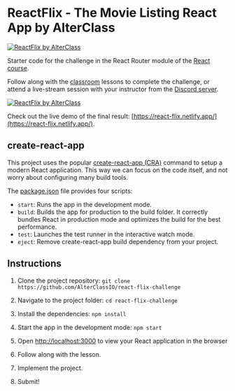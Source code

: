 # ReactFlix - The Movie Listing React App by AlterClass

[![ReactFlix by AlterClass](https://alterclass.s3.eu-west-3.amazonaws.com/react-flix-1.png)](https://react-flix.netlify.app/)

Starter code for the challenge in the React Router module of the
[React course](https://www.alterclass.io/courses/react).

Follow along with the [classroom](https://classroom.alterclass.io) lessons to
complete the challenge, or attend a live-stream session with your instructor
from the
[Discord server](https://discord.com/channels/742753758450155662/748890194136137838).

[![ReactFlix by AlterClass](https://alterclass.s3.eu-west-3.amazonaws.com/react-flix.png)](https://react-flix.netlify.app/)

Check out the live demo of the final result:
[https://react-flix.netlify.app/](https://react-flix.netlify.app/).

## create-react-app

This project uses the popular
[create-react-app (CRA)](https://create-react-app.dev/) command to setup a
modern React application. This way we can focus on the code itself, and not
worry about configuring many build tools.

The
[package.json](https://github.com/AlterClassIO/react-flix-challenge/blob/main/package.json)
file provides four scripts:

- `start`: Runs the app in the development mode.
- `build`: Builds the app for production to the build folder. It correctly
  bundles React in production mode and optimizes the build for the best
  performance.
- `test`: Launches the test runner in the interactive watch mode.
- `eject`: Remove create-react-app build dependency from your project.

## Instructions

1. Clone the project repository:
   `git clone https://github.com/AlterClassIO/react-flix-challenge`

2. Navigate to the project folder: `cd react-flix-challenge`

3. Install the dependencies: `npm install`

4. Start the app in the development mode: `npm start`

5. Open [http://localhost:3000](http://localhost:3000) to view your React
   application in the browser

6. Follow along with the lesson.

7. Implement the project.

8. Submit!
